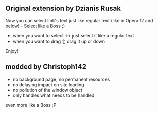 ﻿Original extension by Dzianis Rusak
-----------------------------------

Now you can select link's text just like regular text (like in Opera 12 and below) - Select like a Boss ;)
- when you want to select ↔ just select it like a regular text
- when you want to drag ↕ drag it up or down

Enjoy!


modded by Christoph142
----------------------

- no background page, no permanent resources
- no delaying impact on site loading
- no pollution of the window object
- only handles what needs to be handled

even more like a Boss ;P